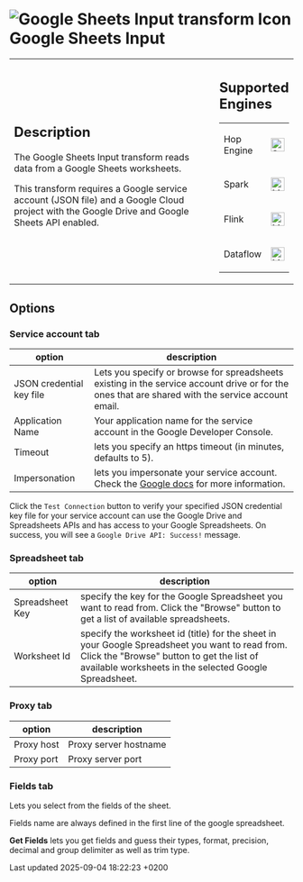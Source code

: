 <div id="header">

# <span class="image image-doc-icon">![Google Sheets Input transform Icon](../assets/images/transforms/icons/google-sheets-input.svg)</span> Google Sheets Input

</div>

<div id="content">

<div id="preamble">

<div class="sectionbody">

<table>
<colgroup>
<col style="width: 75%" />
<col style="width: 25%" />
</colgroup>
<tbody>
<tr class="odd">
<td><div class="content">
<div class="sect1">
<h2 id="_description">Description</h2>
<div class="sectionbody">
<div class="paragraph">
<p>The Google Sheets Input transform reads data from a Google Sheets worksheets.</p>
</div>
<div class="paragraph">
<p>This transform requires a Google service account (JSON file) and a Google Cloud project with the Google Drive and Google Sheets API enabled.</p>
</div>
</div>
</div>
</div></td>
<td><div class="content">
<div class="sect1">
<h2 id="_supported_engines">Supported Engines</h2>
<div class="sectionbody">
<table>
<tbody>
<tr class="odd">
<td><p>Hop Engine</p></td>
<td><div class="content">
<div class="paragraph">
<p><span class="image"><img src="../assets/images/check_mark.svg" alt="Supported" width="24" /></span></p>
</div>
</div></td>
</tr>
<tr class="even">
<td><p>Spark</p></td>
<td><div class="content">
<div class="paragraph">
<p><span class="image"><img src="../assets/images/question_mark.svg" alt="Maybe Supported" width="24" /></span></p>
</div>
</div></td>
</tr>
<tr class="odd">
<td><p>Flink</p></td>
<td><div class="content">
<div class="paragraph">
<p><span class="image"><img src="../assets/images/question_mark.svg" alt="Maybe Supported" width="24" /></span></p>
</div>
</div></td>
</tr>
<tr class="even">
<td><p>Dataflow</p></td>
<td><div class="content">
<div class="paragraph">
<p><span class="image"><img src="../assets/images/question_mark.svg" alt="Maybe Supported" width="24" /></span></p>
</div>
</div></td>
</tr>
</tbody>
</table>
</div>
</div>
</div></td>
</tr>
</tbody>
</table>

</div>

</div>

<div class="sect1">

## Options

<div class="sectionbody">

<div class="sect2">

### Service account tab

| option                   | description                                                                                                                                                |
| ------------------------ | ---------------------------------------------------------------------------------------------------------------------------------------------------------- |
| JSON credential key file | Lets you specify or browse for spreadsheets existing in the service account drive or for the ones that are shared with the service account email.          |
| Application Name         | Your application name for the service account in the Google Developer Console.                                                                             |
| Timeout                  | lets you specify an https timeout (in minutes, defaults to 5).                                                                                             |
| Impersonation            | lets you impersonate your service account. Check the [Google docs](https://cloud.google.com/iam/docs/impersonating-service-accounts) for more information. |

<div class="paragraph">

Click the `Test Connection` button to verify your specified JSON credential key file for your service account can use the Google Drive and Spreadsheets APIs and has access to your Google Spreadsheets. On success, you will see a `Google Drive API: Success!` message.

</div>

</div>

<div class="sect2">

### Spreadsheet tab

| option          | description                                                                                                                                                                                            |
| --------------- | ------------------------------------------------------------------------------------------------------------------------------------------------------------------------------------------------------ |
| Spreadsheet Key | specify the key for the Google Spreadsheet you want to read from. Click the "Browse" button to get a list of available spreadsheets.                                                                   |
| Worksheet Id    | specify the worksheet id (title) for the sheet in your Google Spreadsheet you want to read from. Click the "Browse" button to get the list of available worksheets in the selected Google Spreadsheet. |

</div>

<div class="sect2">

### Proxy tab

| option     | description           |
| ---------- | --------------------- |
| Proxy host | Proxy server hostname |
| Proxy port | Proxy server port     |

</div>

<div class="sect2">

### Fields tab

<div class="paragraph">

Lets you select from the fields of the sheet.

</div>

<div class="paragraph">

Fields name are always defined in the first line of the google spreadsheet.

</div>

<div class="paragraph">

**Get Fields** lets you get fields and guess their types, format, precision, decimal and group delimiter as well as trim type.

</div>

</div>

</div>

</div>

</div>

<div id="footer">

<div id="footer-text">

Last updated 2025-09-04 18:22:23 +0200

</div>

</div>
